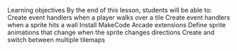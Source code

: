 Learning objectives
By the end of this lesson, students will be able to:
Create event handlers when a player walks over a tile
Create event handlers when a sprite hits a wall
Install MakeCode Arcade extensions
Define sprite animations that change when the sprite changes directions
Create and switch between multiple tilemaps
